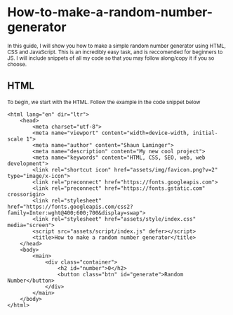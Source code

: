 # How-to-make-a-random-number-generator

<sub>In this guide, I will show you how to make a simple random number generator using HTML, CSS and JavaScript. This is an incredibly easy task, and is reccomended for beginners to JS. I will include snippets of all my code so that you may follow along/copy it if you so choose.</sub>
<br>

## HTML
<sub>To begin, we start with the HTML. Follow the example in the code snippet below</sub>
```<!DOCTYPE html>
<html lang="en" dir="ltr">
    <head>
        <meta charset="utf-8">
        <meta name="viewport" content="width=device-width, initial-scale 1">
        <meta name="author" content="Shaun Laminger">
        <meta name="description" content="My new cool project">
        <meta name="keywords" content="HTML, CSS, SEO, web, web development">
        <link rel="shortcut icon" href="assets/img/favicon.png?v=2" type="image/x-icon">
        <link rel="preconnect" href="https://fonts.googleapis.com">
        <link rel="preconnect" href="https://fonts.gstatic.com" crossorigin>
        <link rel="stylesheet" href="https://fonts.googleapis.com/css2?family=Inter:wght@400;600;700&display=swap">
        <link rel="stylesheet" href="assets/style/index.css" media="screen">
        <script src="assets/script/index.js" defer></script>
        <title>How to make a random number generator</title>
    </head>
    <body>
        <main>
            <div class="container">
                <h2 id="number">0</h2>
                <button class="btn" id="generate">Random Number</button>
            </div>
        </main>
    </body>
</html>
```
